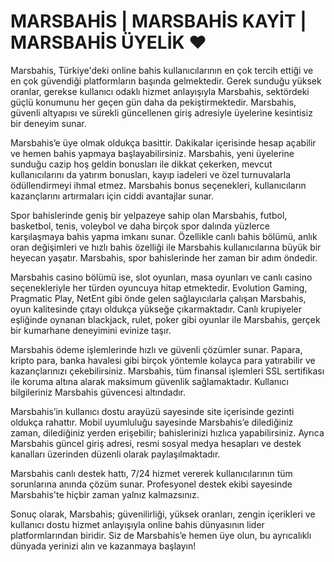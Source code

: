 # MARSBAHİS | MARSBAHİS KAYİT | MARSBAHİS ÜYELİK ❤️
Marsbahis, Türkiye'deki online bahis kullanıcılarının en çok tercih ettiği ve en çok güvendiği platformların başında gelmektedir. Gerek sunduğu yüksek oranlar, gerekse kullanıcı odaklı hizmet anlayışıyla Marsbahis, sektördeki güçlü konumunu her geçen gün daha da pekiştirmektedir. Marsbahis, güvenli altyapısı ve sürekli güncellenen giriş adresiyle üyelerine kesintisiz bir deneyim sunar.

Marsbahis’e üye olmak oldukça basittir. Dakikalar içerisinde hesap açabilir ve hemen bahis yapmaya başlayabilirsiniz. Marsbahis, yeni üyelerine sunduğu cazip hoş geldin bonusları ile dikkat çekerken, mevcut kullanıcılarını da yatırım bonusları, kayıp iadeleri ve özel turnuvalarla ödüllendirmeyi ihmal etmez. Marsbahis bonus seçenekleri, kullanıcıların kazançlarını artırmaları için ciddi avantajlar sunar.

Spor bahislerinde geniş bir yelpazeye sahip olan Marsbahis, futbol, basketbol, tenis, voleybol ve daha birçok spor dalında yüzlerce karşılaşmaya bahis yapma imkanı sunar. Özellikle canlı bahis bölümü, anlık oran değişimleri ve hızlı bahis özelliği ile Marsbahis kullanıcılarına büyük bir heyecan yaşatır. Marsbahis, spor bahislerinde her zaman bir adım öndedir.

Marsbahis casino bölümü ise, slot oyunları, masa oyunları ve canlı casino seçenekleriyle her türden oyuncuya hitap etmektedir. Evolution Gaming, Pragmatic Play, NetEnt gibi önde gelen sağlayıcılarla çalışan Marsbahis, oyun kalitesinde çıtayı oldukça yükseğe çıkarmaktadır. Canlı krupiyeler eşliğinde oynanan blackjack, rulet, poker gibi oyunlar ile Marsbahis, gerçek bir kumarhane deneyimini evinize taşır.

Marsbahis ödeme işlemlerinde hızlı ve güvenli çözümler sunar. Papara, kripto para, banka havalesi gibi birçok yöntemle kolayca para yatırabilir ve kazançlarınızı çekebilirsiniz. Marsbahis, tüm finansal işlemleri SSL sertifikası ile koruma altına alarak maksimum güvenlik sağlamaktadır. Kullanıcı bilgileriniz Marsbahis güvencesi altındadır.

Marsbahis’in kullanıcı dostu arayüzü sayesinde site içerisinde gezinti oldukça rahattır. Mobil uyumluluğu sayesinde Marsbahis’e dilediğiniz zaman, dilediğiniz yerden erişebilir; bahislerinizi hızlıca yapabilirsiniz. Ayrıca Marsbahis güncel giriş adresi, resmi sosyal medya hesapları ve destek kanalları üzerinden düzenli olarak paylaşılmaktadır.

Marsbahis canlı destek hattı, 7/24 hizmet vererek kullanıcılarının tüm sorunlarına anında çözüm sunar. Profesyonel destek ekibi sayesinde Marsbahis'te hiçbir zaman yalnız kalmazsınız.

Sonuç olarak, Marsbahis; güvenilirliği, yüksek oranları, zengin içerikleri ve kullanıcı dostu hizmet anlayışıyla online bahis dünyasının lider platformlarından biridir. Siz de Marsbahis’e hemen üye olun, bu ayrıcalıklı dünyada yerinizi alın ve kazanmaya başlayın!
